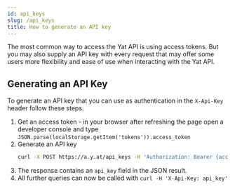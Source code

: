 ```yaml
---
id: api_keys
slug: /api_keys
title: How to generate an API key
---
```


The most common way to access the Yat API is using access tokens. But you may also supply an API key with every request
that may offer some users more flexibility and ease of use when interacting with the Yat API.

## Generating an API Key

To generate an API key that you can use as authentication in the `X-Api-Key` header follow these steps.

1. Get an access token - in your browser after refreshing the page open a developer console and type `JSON.parse(localStorage.getItem('tokens')).access_token`
2. Generate an API key
   ```bash
   curl -X POST https://a.y.at/api_keys -H 'Authorization: Bearer {access_token}' -H 'Content-Type: application/json' -d '{"name": "Your-Key-Name"}'
   ```
3. The response contains an `api_key` field in the JSON result.
4. All further queries can now be called with `curl -H 'X-Api-Key: api_key'`